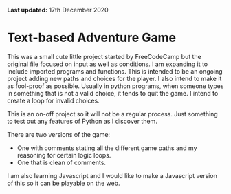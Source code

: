 **Last updated:** 17th December 2020

# Text-based Adventure Game

This was a small cute little project started by FreeCodeCamp but the original file focused on input as well as conditions. I am expanding it to include imported programs and functions. This is intended to be an ongoing project adding new paths and choices for the player. I also intend to make it as fool-proof as possible. Usually in python programs, when someone types in something that is not a valid choice, it tends to quit the game. I intend to create a loop for invalid choices. 

This is an on-off project so it will not be a regular process. Just something to test out any features of Python as I discover them.

There are two versions of the game:

* One with comments stating all the different game paths and my reasoning for certain logic loops.
* One that is clean of comments.


I am also learning Javascript and I would like to make a Javascript version of this so it can be playable on the web.
